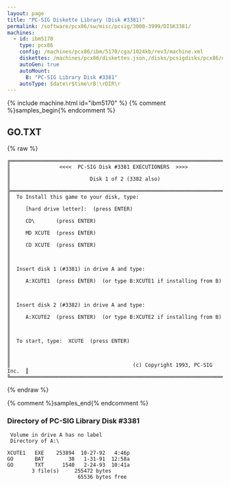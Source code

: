 ```yaml
---
layout: page
title: "PC-SIG Diskette Library (Disk #3381)"
permalink: /software/pcx86/sw/misc/pcsig/3000-3999/DISK3381/
machines:
  - id: ibm5170
    type: pcx86
    config: /machines/pcx86/ibm/5170/cga/1024kb/rev3/machine.xml
    diskettes: /machines/pcx86/diskettes.json,/disks/pcsigdisks/pcx86/diskettes.json
    autoGen: true
    autoMount:
      B: "PC-SIG Library Disk #3381"
    autoType: $date\r$time\rB:\rDIR\r
---
```


{% include machine.html id="ibm5170" %}
{% comment %}samples_begin{% endcomment %}

## GO.TXT

{% raw %}
```
╔═════════════════════════════════════════════════════════════════════════╗
║                <<<<  PC-SIG Disk #3381 EXECUTIONERS  >>>>               ║
║                          Disk 1 of 2 (3382 also)                        ║
╠═════════════════════════════════════════════════════════════════════════╣
║  To Install this game to your disk, type:                               ║
║     [hard drive letter]:  (press ENTER)                                 ║
║     CD\       (press ENTER)                                             ║
║     MD XCUTE  (press ENTER)                                             ║
║     CD XCUTE  (press ENTER)                                             ║
║                                                                         ║
║  Insert disk 1 (#3381) in drive A and type:                             ║
║     A:XCUTE1  (press ENTER)  (or type B:XCUTE1 if installing from B)    ║
║                                                                         ║
║  Insert disk 2 (#3382) in drive A and type:                             ║
║     A:XCUTE2  (press ENTER)  (or type B:XCUTE2 if installing from B)    ║
║                                                                         ║
║  To start, type:  XCUTE  (press ENTER)                                  ║
║                                                                         ║
║                                        (c) Copyright 1993, PC-SIG Inc.  ║
╚═════════════════════════════════════════════════════════════════════════╝
```
{% endraw %}

{% comment %}samples_end{% endcomment %}

### Directory of PC-SIG Library Disk #3381

     Volume in drive A has no label
     Directory of A:\

    XCUTE1   EXE    253894  10-27-92   4:46p
    GO       BAT        38   1-31-91  12:58a
    GO       TXT      1540   2-24-93  10:41a
            3 file(s)     255472 bytes
                           65536 bytes free
